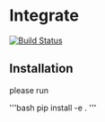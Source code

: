 # Integrate
[![Build Status](https://travis-ci.org/yang15/integrate.svg?branch=master)](https://travis-ci.org/yang15/integrate)
## Installation
please run

'''bash
pip install -e .
'''
